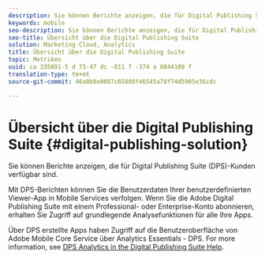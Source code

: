 ```yaml
---
description: Sie können Berichte anzeigen, die für Digital Publishing Suite (DPS)-Kunden verfügbar sind.
keywords: mobile
seo-description: Sie können Berichte anzeigen, die für Digital Publishing Suite (DPS)-Kunden verfügbar sind.
seo-title: Übersicht über die Digital Publishing Suite
solution: Marketing Cloud, Analytics
title: Übersicht über die Digital Publishing Suite
topic: Metriken
uuid: ca 335891-5 d 73-47 dc -811 f -374 a 0844109 f
translation-type: tm+mt
source-git-commit: 46a0b8e0087c65880f46545a78f74d5985e36cdc

---
```



# Übersicht über die Digital Publishing Suite {#digital-publishing-solution}

Sie können Berichte anzeigen, die für Digital Publishing Suite (DPS)-Kunden verfügbar sind.

Mit DPS-Berichten können Sie die Benutzerdaten Ihrer benutzerdefinierten Viewer-App in Mobile Services verfolgen. Wenn Sie die Adobe Digital Publishing Suite mit einem Professional- oder Enterprise-Konto abonnieren, erhalten Sie Zugriff auf grundlegende Analysefunktionen für alle Ihre Apps.

Über DPS erstellte Apps haben Zugriff auf die Benutzeroberfläche von Adobe Mobile Core Service über Analytics Essentials - DPS. For more information, see [DPS Analytics in the Digital Publishing Suite Help](https://helpx.adobe.com/digital-publishing-suite/help/omniture-analytics.html).